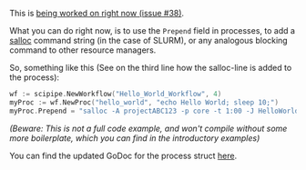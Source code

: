 This is [being worked on right now (issue #38)](https://github.com/scipipe/scipipe/issues/38).

What you can do right now, is to use the `Prepend` field in processes, to add a
[salloc](https://slurm.schedmd.com/salloc.html) command string (in the case of
SLURM), or any analogous blocking command to other resource managers.

So, something like this (See on the third line how the salloc-line is added to the process):

```go
wf := scipipe.NewWorkflow("Hello_World_Workflow", 4)
myProc := wf.NewProc("hello_world", "echo Hello World; sleep 10;")
myProc.Prepend = "salloc -A projectABC123 -p core -t 1:00 -J HelloWorld"
```

*(Beware: This is not a full code example, and won't compile without some more boilerplate, which you can find in the introductory examples)*

You can find the updated GoDoc for the process struct [here](http://godoc.org/github.com/scipipe/scipipe#Process).
